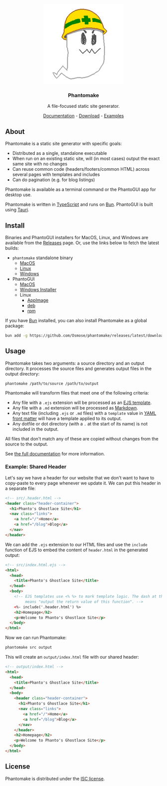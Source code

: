 <div align="center">
  <a href="github.com/Osmose/phantomake"><img src="phantomake.png"></a>
  <h3>Phantomake</h3>
  <p>A file-focused static site generator.</p>
  <p><a href="https://www.osmose.ceo/phantomake/">Documentation</a> - <a href="https://www.osmose.ceo/phantomake/download.html">Download</a> - <a href="https://www.osmose.ceo/phantomake/examples/">Examples</a></p>
</div>

## About

Phantomake is a static site generator with specific goals:

- Distributed as a single, standalone executable
- When run on an existing static site, will (in most cases) output the exact same site with no changes
- Can reuse common code (headers/footers/common HTML) across several pages with templates and includes
- Can do pagination (e.g. for blog listings)

Phantomake is available as a terminal command or the PhantoGUI app for desktop use.

Phantomake is written in [TypeScript](https://www.typescriptlang.org/) and runs on [Bun](https://bun.sh/). PhantoGUI is built using [Tauri](https://tauri.app/).

## Install

Binaries and PhantoGUI installers for MacOS, Linux, and Windows are available from the [Releases](https://github.com/Osmose/phantomake/releases) page. Or, use the links below to fetch the latest builds:

- `phantomake` standalone binary
  - [MacOS](https://github.com/Osmose/phantomake/releases/latest/download/phantomake-macos.tar.gz)
  - [Linux](https://github.com/Osmose/phantomake/releases/latest/download/phantomake-linux.tar.gz)
  - [Windows](https://github.com/Osmose/phantomake/releases/latest/download/phantomake-windows.zip)
- PhantoGUI
  - [MacOS](https://github.com/Osmose/phantomake/releases/latest/download/PhantoGUI_0.1.0_universal.dmg)
  - [Windows Installer](https://github.com/Osmose/phantomake/releases/latest/download/PhantoGUI_0.1.0_x64_en-US.msi)
  - Linux
    - [AppImage](https://github.com/Osmose/phantomake/releases/latest/download/phanto-gui_0.1.0_amd64.AppImage)
    - [deb](https://github.com/Osmose/phantomake/releases/latest/download/phanto-gui_0.1.0_amd64.deb)
    - [rpm](https://github.com/Osmose/phantomake/releases/latest/download/phanto-gui-0.1.0-1.x86_64.rpm)

If you have [Bun](https://bun.sh/) installed, you can also install Phantomake as a global package:

```sh
bun add -g https://github.com/Osmose/phantomake/releases/latest/download/source.tar.gz
```

## Usage

Phantomake takes two arguments: a source directory and an output directory. It processes the source files and generates output files in the output directory:

```sh
phantomake /path/to/source /path/to/output
```

Phantomake will transform files that meet one of the following criteria:

- Any file with a `.ejs` extension will be processed as an [EJS template](https://ejs.co/).
- Any file with a `.md` extension will be processed as [Markdown](https://www.markdownguide.org/).
- Any text file (including `.ejs` or `.md` files) with a `template` value in [YAML front matter](https://jekyllrb.com/docs/front-matter/) will have a template applied to its output.
- Any dotfile or dot directory (with a `.` at the start of its name) is not included in the output.

All files that don't match any of these are copied without changes from the source to the output.

See [the full documentation](https://www.osmose.ceo/phantomake/features.html) for more information.

### Example: Shared Header

Let's say we have a header for our website that we don't want to have to copy-paste to every page whenever we update it. We can put this header in a separate file:

```html
<!-- src/.header.html -->
<header class="header-container">
  <h1>Phanto's Ghostlace Site</h1>
  <nav class="links">
    <a href="/">Home</a>
    <a href="/blog">Blog</a>
  </nav>
</header>
```

We can add the `.ejs` extension to our HTML files and use the `include` function of EJS to embed the content of `header.html` in the generated output:

```html
<!-- src/index.html.ejs -->
<html>
  <head>
    <title>Phanto's Ghostlace Site</title>
  </head>
  <body>
    <!-- EJS templates use <% %> to mark template logic. The dash at the start
         means "output the return value of this function". -->
    <%- include('.header.html') %>
    <h2>Homepage</h2>
    <p>Welcome to Phanto's Ghostlace Site</p>
  </body>
</html>
```

Now we can run Phantomake:

```sh
phantomake src output
```

This will create an `output/index.html` file with our shared header:

```html
<!-- output/index.html -->
<html>
  <head>
    <title>Phanto's Ghostlace Site</title>
  </head>
  <body>
    <header class="header-container">
      <h1>Phanto's Ghostlace Site</h1>
      <nav class="links">
        <a href="/">Home</a>
        <a href="/blog">Blog</a>
      </nav>
    </header>
    <h2>Homepage</h2>
    <p>Welcome to Phanto's Ghostlace Site</p>
  </body>
</html>
```

## License

Phantomake is distributed under the [ISC license](LICENSE).
